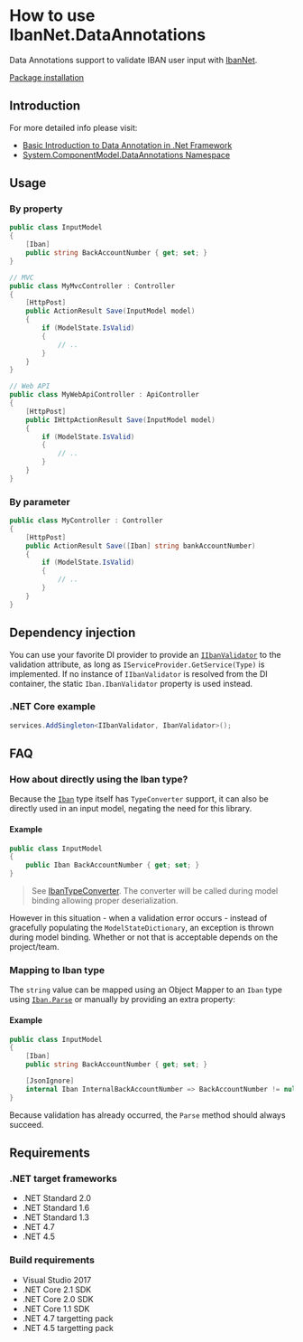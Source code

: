 # How to use IbanNet.DataAnnotations

Data Annotations support to validate IBAN user input with [IbanNet](../IbanNet/README.md).

[Package installation](../../README.md)

## Introduction

For more detailed info please visit:
- [Basic Introduction to Data Annotation in .Net Framework](https://code.msdn.microsoft.com/Basic-Introduction-to-Data-244734a4)
- [System.ComponentModel.DataAnnotations Namespace](https://msdn.microsoft.com/en-US/library/System.ComponentModel.DataAnnotations.aspx)

## Usage

### By property ####

```csharp
public class InputModel
{	
	[Iban]
	public string BackAccountNumber { get; set; }
}

// MVC
public class MyMvcController : Controller
{
	[HttpPost]
	public ActionResult Save(InputModel model)
	{
		if (ModelState.IsValid)
		{
			// ..
		}
	}
}

// Web API
public class MyWebApiController : ApiController
{
	[HttpPost]
	public IHttpActionResult Save(InputModel model)
	{
		if (ModelState.IsValid)
		{
			// ..
		}
	}
}

```

### By parameter ####

```csharp
public class MyController : Controller
{
	[HttpPost]
	public ActionResult Save([Iban] string bankAccountNumber)
	{
		if (ModelState.IsValid)
		{
			// ..
		}
	}
}
```

## Dependency injection

You can use your favorite DI provider to provide an [`IIbanValidator`](../IbanNet/IIbanValidator.cs) to the validation attribute, as long as `IServiceProvider.GetService(Type)` is implemented. 
If no instance of `IIbanValidator` is resolved from the DI container, the static `Iban.IbanValidator` property is used instead.

### .NET Core example ###

```csharp
services.AddSingleton<IIbanValidator, IbanValidator>();
```

## FAQ

### How about directly using the Iban type?

Because the [`Iban`](../../README.md) type itself has `TypeConverter` support, it can also be directly used in an input model, negating the need for this library.

#### Example ####

```csharp
public class InputModel
{	
	public Iban BackAccountNumber { get; set; }
}
```

> See [IbanTypeConverter](../IbanNet/TypeConverters/IbanTypeConverter.cs). The converter will be called during model binding allowing proper deserialization.

However in this situation - when a validation error occurs - instead of gracefully populating the `ModelStateDictionary`, an exception is thrown during model binding. Whether or not that is acceptable depends on the project/team.

### Mapping to Iban type

The `string` value can be mapped using an Object Mapper to an `Iban` type using [`Iban.Parse`](../../README.md#parse) or manually by providing an extra property:

#### Example ####

```csharp
public class InputModel
{	
	[Iban]
	public string BackAccountNumber { get; set; }

	[JsonIgnore]
	internal Iban InternalBackAccountNumber => BackAccountNumber != null ? Iban.Parse(BackAccountNumber) : null;
}
```

Because validation has already occurred, the `Parse` method should always succeed.

## Requirements

### .NET target frameworks
- .NET Standard 2.0
- .NET Standard 1.6
- .NET Standard 1.3
- .NET 4.7
- .NET 4.5

### Build requirements
- Visual Studio 2017
- .NET Core 2.1 SDK
- .NET Core 2.0 SDK
- .NET Core 1.1 SDK
- .NET 4.7 targetting pack
- .NET 4.5 targetting pack